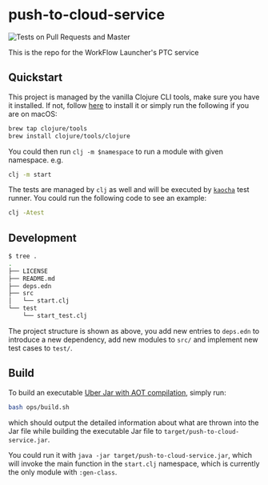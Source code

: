 # push-to-cloud-service

![Tests on Pull Requests and Master](https://github.com/broadinstitute/push-to-cloud-service/workflows/Tests%20on%20Pull%20Requests%20and%20Master/badge.svg)

This is the repo for the WorkFlow Launcher's PTC service

## Quickstart

This project is managed by the vanilla Clojure CLI tools, make sure
 you have it installed. If not, follow [here](https://clojure.org/guides/getting_started)
 to install it or simply run the following if you are on macOS:

 ```bash
 brew tap clojure/tools
 brew install clojure/tools/clojure
 ```
 
You could then run `clj -m $namespace` to run a module with given namespace. e.g.

```bash
clj -m start
```

The tests are managed by `clj` as well and will be executed by 
 [`kaocha`](https://github.com/lambdaisland/kaocha) test runner. You could 
 run the following code to see an example:

 ```bash
 clj -Atest
 ```

## Development

```bash
$ tree .
.
├── LICENSE
├── README.md
├── deps.edn
├── src
│   └── start.clj
└── test
    └── start_test.clj
```
The project structure is shown as above, you add new entries to `deps.edn` 
to introduce a new dependency, add new modules to `src/` and implement new 
test cases to `test/`.

## Build

To build an executable [Uber Jar with AOT compilation](https://clojure.org/guides/deps_and_cli#aot_compilation),
simply run:

```bash
bash ops/build.sh
``` 

which should output the detailed information about what are thrown into the
Jar file while building the executable Jar file to `target/push-to-cloud-service.jar`.

You could run it with `java -jar target/push-to-cloud-service.jar`, which will invoke
the main function in the `start.clj` namespace, which is currently the only module with 
`:gen-class`.
